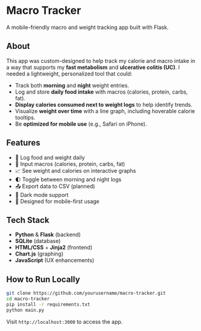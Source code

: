 # Macro Tracker

A mobile-friendly macro and weight tracking app built with Flask.

## About

This app was custom-designed to help track my calorie and macro intake in a way that supports my **fast metabolism** and **ulcerative colitis (UC)**. I needed a lightweight, personalized tool that could:

- Track both **morning** and **night** weight entries.
- Log and store **daily food intake** with macros (calories, protein, carbs, fat).
- **Display calories consumed next to weight logs** to help identify trends.
- Visualize **weight over time** with a line graph, including hoverable calorie tooltips.
- Be **optimized for mobile use** (e.g., Safari on iPhone).

## Features

- 📆 Log food and weight daily
- 🍗 Input macros (calories, protein, carbs, fat)
- 📈 See weight and calories on interactive graphs
- 🌓 Toggle between morning and night logs
- 📤 Export data to CSV (planned)
- 🌙 Dark mode support
- 📱 Designed for mobile-first usage

## Tech Stack

- **Python** & **Flask** (backend)
- **SQLite** (database)
- **HTML/CSS** + **Jinja2** (frontend)
- **Chart.js** (graphing)
- **JavaScript** (UX enhancements)

## How to Run Locally

```bash
git clone https://github.com/yourusername/macro-tracker.git
cd macro-tracker
pip install -r requirements.txt
python main.py
```

Visit `http://localhost:3000` to access the app.
